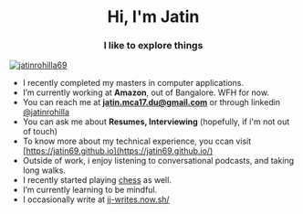 <h1 align="center">Hi, I'm Jatin</h1>
<h3 align="center">I like to explore things</h3>

</a><p align="left"> <a href="https://twitter.com/jatinrohilla69" target="blank"><img src="https://img.shields.io/twitter/follow/jatinrohilla69?logo=twitter" alt="jatinrohilla69" /></a> </p>

- I recently completed my masters in computer applications.
- I’m currently working at **Amazon**, out of Bangalore. WFH for now.
- You can reach me at **jatin.mca17.du@gmail.com** or through linkedin [@jatinrohilla](https://www.linkedin.com/in/jatinrohilla/)
- You can ask me about **Resumes, Interviewing** (hopefully, if i'm not out of touch)
- To know more about my technical experience, you ccan visit [https://jatin69.github.io](https://jatin69.github.io/)
- Outside of work, i enjoy listening to conversational podcasts, and taking long walks.
- I recently started playing [chess](https://www.chess.com/member/jatin_rohilla) as well.
- I’m currently learning to be mindful.
- I occasionally write at [jj-writes.now.sh/](https://jj-writes.now.sh/)
